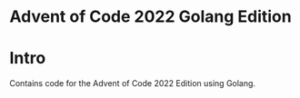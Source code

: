Advent of Code 2022 Golang Edition 
==========================================

# Intro 

Contains code for the Advent of Code 2022 Edition using Golang. 
